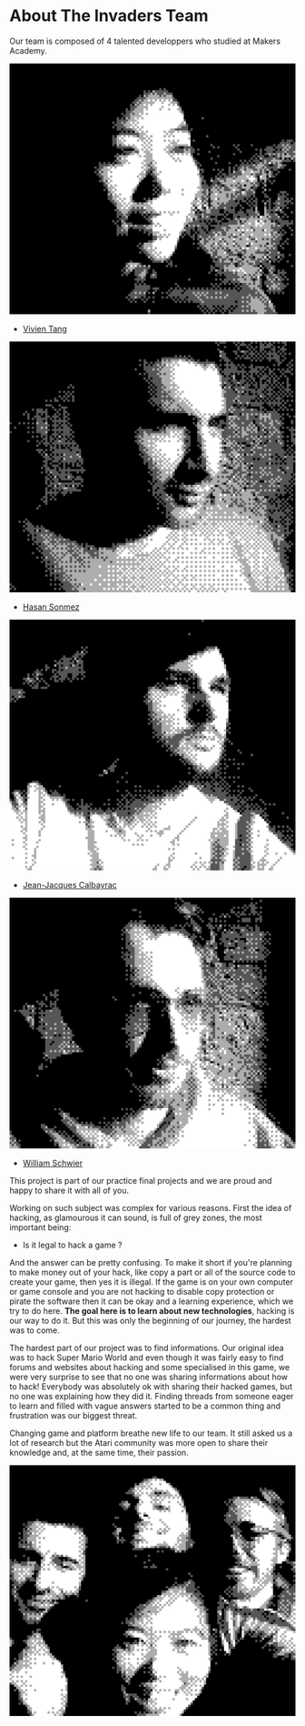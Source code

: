 # **About The Invaders Team**

Our team is composed of 4 talented developpers who studied at Makers Academy.

![](/images/team/GB_6978.jpeg?raw=true)
- [Vivien Tang](https://github.com/honjintang)

![](/images/team/GB_6993.jpeg?raw=true)
- [Hasan Sonmez](https://github.com/UltimateCoder00)

![](/images/team/GB_6991.jpeg?raw=true)
- [Jean-Jacques Calbayrac](https://github.com/gekographe)

![](/images/team/GB_6986.jpeg?raw=true)
- [William Schwier](https://github.com/w-schwier)

This project is part of our practice final projects and we are proud and happy to share it with all of you.

Working on such subject was complex for various reasons. First the idea of hacking, as glamourous it can sound, is full of grey zones, the most important being:

* Is it legal to hack a game ?

And the answer can be pretty confusing. To make it short if you're planning to make money out of your hack, like copy a part or all of the source code to create your game, then yes it is illegal. If the game is on your own computer or game console and you are not hacking to disable copy protection or pirate the software then it can be okay and a learning experience, which we try to do here. **The goal here is to learn about new technologies**, hacking is our way to do it. But this was only the beginning of our journey, the hardest was to come.

The hardest part of our project was to find informations. Our original idea was to hack Super Mario World and even though it was fairly easy to find forums and websites about hacking and some specialised in this game, we were very surprise to see that no one was sharing informations about how to hack! Everybody was absolutely ok with sharing their hacked games, but no one was explaining how they did it. Finding threads from someone eager to learn and filled with vague answers started to be a common thing and frustration was our biggest threat.

Changing game and platform breathe new life to our team. It still asked us a lot of research but the Atari community was more open to share their knowledge and, at the same time, their passion.

![](/images/team/GB_6998.jpeg?raw=true)
